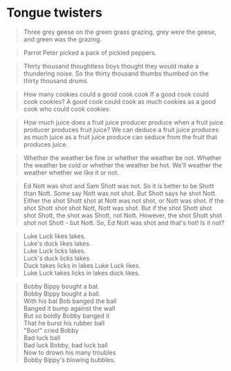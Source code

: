 # Tongue twisters

> Three grey geese on the green grass grazing, grey were the geese, and green was the grazing.

> Parrot Peter picked a pack of pickled peppers.

> Thirty thousand thoughtless boys thought they would make a thundering noise. So the thirty thousand thumbs thumbed on the thirty thousand drums.

> How many cookies could a good cook cook If a good cook could cook cookies? A good cook could cook as much cookies as a good cook who could cook cookies.

> How much juice does a fruit juice producer produce when a fruit juice producer produces fruit juice? We can deduce a fruit juice produces as much juice as a fruit juice produce can seduce from the fruit that produces juice.

> Whether the weather be fine or whether the weather be not. Whether the weather be cold or whether the weather be hot. We'll weather the weather whether we like it or not.

>  Ed Nott was shot and Sam Shott was not. So it is better to be Shott than Nott. Some say Nott was not shot. But Shott says he shot Nott. Either the shot Shott shot at Nott was not shot, or Nott was shot. If the shot Shott shot shot Nott, Nott was shot. But if the shot Shott shot shot Shott, the shot was Shott, not Nott. However, the shot Shott shot shot not Shott - but Nott. So, Ed Nott was shot and that's hot! Is it not?

> Luke Luck likes lakes.  
> Luke's duck likes lakes.  
> Luke Luck licks lakes.  
> Luck's duck licks lakes.  
> Duck takes licks in lakes Luke Luck likes.  
> Luke Luck takes licks in lakes duck likes.

> Bobby Bippy bought a bat.  
> Bobby Bippy bought a ball.  
> With his bat Bob banged the ball  
> Banged it bump against the wall  
> But so boldly Bobby banged it  
> That he burst his rubber ball  
> "Boo!" cried Bobby  
> Bad luck ball  
> Bad luck Bobby, bad luck ball  
> Now to drown his many troubles  
> Bobby Bippy's blowing bubbles.
